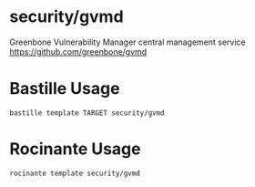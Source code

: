 # security/gvmd
Greenbone Vulnerability Manager central management service
https://github.com/greenbone/gvmd

# Bastille Usage
```shell
bastille template TARGET security/gvmd
```

# Rocinante Usage
```shell
rocinante template security/gvmd
```
